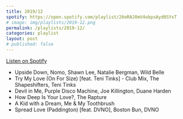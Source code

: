 ```yaml
---
title: 2019/12
spotify: https://open.spotify.com/playlist/26eRAJ0mV4obpsAyd0SYxT
# image: img/playlists/2019-12.png
permalink: /playlists/2019-12/
categories: playlist
layout: post
# published: false
---
```


[Listen on Spotify](https://open.spotify.com/playlist/26eRAJ0mV4obpsAyd0SYxT)

* Upside Down, Nomo, Shawn Lee, Natalie Bergman, Wild Belle
* Try My Love (On For Size) [feat. Teni Tinks] - Club Mix, The Shapeshifters, Teni Tinks
* Devil in Me, Purple Disco Machine, Joe Killington, Duane Harden
* How Deep Is Your Love?, The Rapture
* A Kid with a Dream, Me & My Toothbrush
* Spread Love (Paddington) [feat. DVNO], Boston Bun, DVNO

